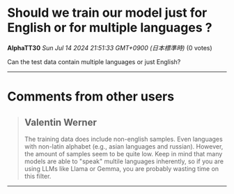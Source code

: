 # Should we train our model just for English or for multiple languages ? 

**AlphaTT30** *Sun Jul 14 2024 21:51:33 GMT+0900 (日本標準時)* (0 votes)

Can the test data contain multiple languages or just English? 



---

 # Comments from other users

> ## Valentin Werner
> 
> The training data does include non-english samples. Even languages with non-latin alphabet (e.g., asian languages and russian). However, the amount of samples seem to be quite low. Keep in mind that many models are able to "speak" multile languages inherently, so if you are using LLMs like Llama or Gemma, you are probably wasting time on this filter.
> 
> 
> 


---

